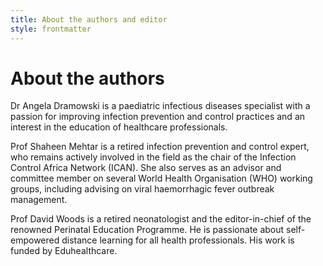 ```yaml
---
title: About the authors and editor
style: frontmatter
---
```


# About the authors

Dr Angela Dramowski is a paediatric infectious diseases specialist with a passion for improving infection prevention and control practices and an interest in the education of healthcare professionals.

Prof Shaheen Mehtar is a retired infection prevention and control expert, who remains actively involved in the field as the chair of the Infection Control Africa Network (ICAN). She also serves as an advisor and committee member on several World Health Organisation (WHO) working groups, including advising on viral haemorrhagic fever outbreak management.

Prof David Woods is a retired neonatologist and the editor-in-chief of the renowned Perinatal Education Programme. He is passionate about self-empowered distance learning for all health professionals. His work is funded by Eduhealthcare.
